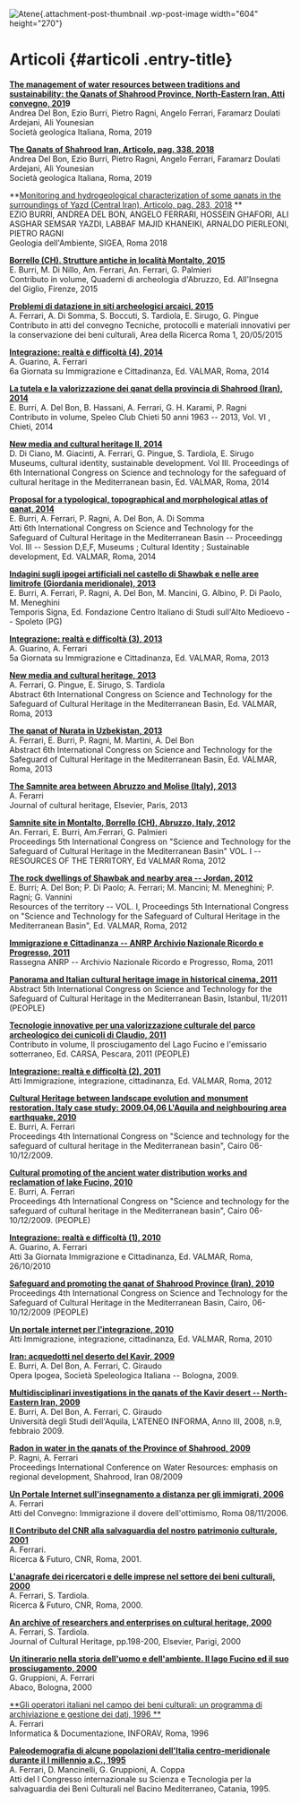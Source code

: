 ![Atene](wp-content/uploads/2018/11/Atene-604x270.jpg){.attachment-post-thumbnail .wp-post-image width="604" height="270"}

Articoli {#articoli .entry-title}
========

**[The management of water resources between traditions and sustainability: the Qanats of Shahrood Province, North-Eastern Iran, Atti convegno, 201](wp-content/uploads/2019/10/ARTICOLO-FlowPath-2019.pdf)9**\
Andrea Del Bon, Ezio Burri, Pietro Ragni, Angelo Ferrari, Faramarz Doulati Ardejani, Ali Younesian\
Società geologica Italiana, Roma, 2019

**T[he Qanats of Shahrood Iran, Articolo, pag. 338, 2018](http://www.sigeaweb.it/documenti/gda-supplemento-4-2018.pdf)**\
Andrea Del Bon, Ezio Burri, Pietro Ragni, Angelo Ferrari, Faramarz Doulati Ardejani, Ali Younesian\
Società geologica Italiana, Roma, 2019

**[Monitoring and hydrogeological characterization of some qanats in the surroundings of Yazd (Central Iran), Articolo, pag. 283, 2018](http://www.sigeaweb.it/documenti/gda-supplemento-4-2018.pdf) **\
EZIO BURRI, ANDREA DEL BON, ANGELO FERRARI, HOSSEIN GHAFORI, ALI ASGHAR SEMSAR YAZDI, LABBAF MAJID KHANEIKI, ARNALDO PIERLEONI, PIETRO RAGNI\
Geologia dell'Ambiente, SIGEA, Roma 2018

[**Borrello (CH). Strutture antiche in località Montalto, 2015**](wp-content/uploads/2018/11/LIBRO-2014-Strutture-antiche-Montalto-Soprintendenza.pdf)\
E. Burri, M. Di Nillo, Am. Ferrari, An. Ferrari, G. Palmieri\
Contributo in volume, Quaderni di archeologia d'Abruzzo, Ed. All'Insegna del Giglio, Firenze, 2015

[**Problemi di datazione in siti archeologici arcaici, 2015**](wp-content/uploads/2018/11/ART-2015-Problemi-di-Datazione1.pdf)\
A. Ferrari, A. Di Somma, S. Boccuti, S. Tardiola, E. Sirugo, G. Pingue\
Contributo in atti del convegno Tecniche, protocolli e materiali innovativi per la conservazione dei beni culturali, Area della Ricerca Roma 1, 20/05/2015

[**Integrazione: realtà e difficoltà (4), 2014**](wp-content/uploads/2018/11/ART-2014-Integrazione-4.pdf)\
A. Guarino, A. Ferrari\
6a Giornata su Immigrazione e Cittadinanza, Ed. VALMAR, Roma, 2014

[**La tutela e la valorizzazione dei qanat della provincia di Shahrood (Iran), 2014**](wp-content/uploads/2018/11/ART-2014-Tutela-Qanat-Speleoclub-Chieti.pdf)\
E. Burri, A. Del Bon, B. Hassani, A. Ferrari, G. H. Karami, P. Ragni\
Contributo in volume, Speleo Club Chieti 50 anni 1963 -- 2013, Vol. VI , Chieti, 2014

[**New media and cultural heritage II, 2014**](wp-content/uploads/2018/11/ART-2014-New-Media-and-Cultural-Heritage-ATTI-Atene.pdf)\
D. Di Ciano, M. Giacinti, A. Ferrari, G. Pingue, S. Tardiola, E. Sirugo\
Museums, cultural identity, sustainable development. Vol III. Proceedings of 6th International Congress on Science and technology for the safeguard of cultural heritage in the Mediterranean basin, Ed. VALMAR, Roma, 2014

[**Proposal for a typological, topographical and morphological atlas of qanat, 2014**](wp-content/uploads/2018/11/ART-2014-Proposal-for-typological-Atlas-Atene-2013.pdf)\
E. Burri, A. Ferrari, P. Ragni, A. Del Bon, A. Di Somma\
Atti 6th International Congress on Science and Technology for the Safeguard of Cultural Heritage in the Mediterranean Basin -- Proceedingg Vol. III -- Session D,E,F, Museums ; Cultural Identity ; Sustainable development, Ed. VALMAR, Roma, 2014

[**Indagini sugli ipogei artificiali nel castello di Shawbak e nelle aree limitrofe (Giordania meridionale), 2013**](wp-content/uploads/2018/11/ART-2013-Indagini-Ipogei-Showbak-Temporis-Signa.html)\
E. Burri, A. Ferrari, P. Ragni, A. Del Bon, M. Mancini, G. Albino, P. Di Paolo, M. Meneghini\
Temporis Signa, Ed. Fondazione Centro Italiano di Studi sull'Alto Medioevo -- Spoleto (PG)

[**Integrazione: realtà e difficoltà (3), 2013**](wp-content/uploads/2018/11/ART-2013-Integrazione-3.pdf)\
A. Guarino, A. Ferrari\
5a Giornata su Immigrazione e Cittadinanza, Ed. VALMAR, Roma, 2013

[**New media and cultural heritage, 2013**](wp-content/uploads/2018/11/ART-2013-New-Media-Atene-2013.pdf)\
A. Ferrari, G. Pingue, E. Sirugo, S. Tardiola\
Abstract 6th International Congress on Science and Technology for the Safeguard of Cultural Heritage in the Mediterranean Basin, Ed. VALMAR, Roma, 2013

[**The qanat of Nurata in Uzbekistan, 2013**](wp-content/uploads/2018/11/ART-2013-Nurata-ENG.pdf)\
A. Ferrari, E. Burri, P. Ragni, M. Martini, A. Del Bon\
Abstract 6th International Congress on Science and Technology for the Safeguard of Cultural Heritage in the Mediterranean Basin, Ed. VALMAR, Roma, 2013

[**The Samnite area between Abruzzo and Molise (Italy), 2013**](wp-content/uploads/2018/11/ART-2013-Samnite-JCH-Elsevier.pdf)\
A. Ferarri\
Journal of cultural heritage, Elsevier, Paris, 2013

[**Samnite site in Montalto, Borrello (CH), Abruzzo, Italy, 2012**](wp-content/uploads/2018/11/ART-2012-Samnite-Site-in-Montalto-Itanbul.pdf)\
An. Ferrari, E. Burri, Am.Ferrari, G. Palmieri\
Proceedings 5th International Congress on "Science and Technology for the Safeguard of Cultural Heritage in the Mediterranean Basin" VOL. I -- RESOURCES OF THE TERRITORY, Ed VALMAR Roma, 2012

[**The rock dwellings of Shawbak and nearby area -- Jordan, 2012**](wp-content/uploads/2018/11/ART-2012-The-Rock-Dwelling-Istanbul-2011.pdf)\
E. Burri; A. Del Bon; P. Di Paolo; A. Ferrari; M. Mancini; M. Meneghini; P. Ragni; G. Vannini\
Resources of the territory -- VOL. I, Proceedings 5th International Congress on "Science and Technology for the Safeguard of Cultural Heritage in the Mediterranean Basin", Ed. VALMAR, Roma, 2012

[**Immigrazione e Cittadinanza -- ANRP Archivio Nazionale Ricordo e Progresso, 2011**](wp-content/uploads/2018/11/ART-2011-ANRP-Immigrazione.pdf)\
Rassegna ANRP -- Archivio Nazionale Ricordo e Progresso, Roma, 2011

[**Panorama and Italian cultural heritage image in historical cinema, 2011**](wp-content/uploads/2018/11/ART-2011-Panorama-and-Italian-Rural-Istanbul-2011.pdf)\
Abstract 5th International Congress on Science and Technology for the Safeguard of Cultural Heritage in the Mediterranean Basin, Istanbul, 11/2011 (PEOPLE)

[**Tecnologie innovative per una valorizzazione culturale del parco archeologico dei cunicoli di Claudio, 2011**](wp-content/uploads/2018/11/LIBRO-2011-Tecnologie-Innovative-Fucino-Capitolo-RID.pdf)\
Contributo in volume, Il prosciugamento del Lago Fucino e l'emissario sotterraneo, Ed. CARSA, Pescara, 2011 (PEOPLE)

[**Integrazione: realtà e difficoltà (2), 2011**](wp-content/uploads/2018/11/ART-2011-Integrazione-2.pdf)\
Atti Immigrazione, integrazione, cittadinanza, Ed. VALMAR, Roma, 2012

[**Cultural Heritage between landscape evolution and monument restoration. Italy case study: 2009,04,06 L'Aquila and neighbouring area earthquake, 2010**](wp-content/uploads/2018/11/ART-2010-Cultural-Heritage-Landscape-Cairo-2009.pdf)\
E. Burri, A. Ferrari\
Proceedings 4th International Congress on "Science and technology for the safeguard of cultural heritage in the Mediterranean basin", Cairo 06-10/12/2009.

[**Cultural promoting of the ancient water distribution works and reclamation of lake Fucino, 2010**](wp-content/uploads/2018/11/ART-2009-Cultural-promotion-Fucino-Cairo.pdf)\
E. Burri, A. Ferrari\
Proceedings 4th International Congress on "Science and technology for the safeguard of cultural heritage in the Mediterranean basin", Cairo 06-10/12/2009. (PEOPLE)

[**Integrazione: realtà e difficoltà (1), 2010**](wp-content/uploads/2018/11/ART-2010-Integrazione-1.pdf)\
A. Guarino, A. Ferrari\
Atti 3a Giornata Immigrazione e Cittadinanza, Ed. VALMAR, Roma, 26/10/2010

[**Safeguard and promoting the qanat of Shahrood Province (Iran), 2010**](wp-content/uploads/2018/11/ART-2010-Safeguard-and-Promoting-Qanat-Cairo.pdf)\
Proceedings 4th International Congress on Science and Technology for the Safeguard of Cultural Heritage in the Mediterranean Basin, Cairo, 06-10/12/2009 (PEOPLE)

[**Un portale internet per l'integrazione, 2010**](wp-content/uploads/2018/11/ART-2010-Portale-Immigrazione.pdf)\
Atti Immigrazione, integrazione, cittadinanza, Ed. VALMAR, Roma, 2010

[**Iran: acquedotti nel deserto del Kavir, 2009**](wp-content/uploads/2018/11/Articolo-Speleologia-GEN-2009.pdf)\
E. Burri, A. Del Bon, A. Ferrari, C. Giraudo\
Opera Ipogea, Società Speleologica Italiana -- Bologna, 2009.

[**Multidisciplinari investigations in the qanats of the Kavir desert -- North-Eastern Iran, 2009**](wp-content/uploads/2018/11/ART-2009-Qanat-Shahrood-Ateneo-Informa.pdf)\
E. Burri, A. Del Bon, A. Ferrari, C. Giraudo\
Università degli Studi dell'Aquila, L'ATENEO INFORMA, Anno III, 2008, n.9, febbraio 2009.

[**Radon in water in the qanats of the Province of Shahrood, 2009**](wp-content/uploads/2018/11/ART-2009-Radon-in-Water-Shahrood.pdf)\
P. Ragni, A. Ferrari\
Proceedings International Conference on Water Resources: emphasis on regional development, Shahrood, Iran 08/2009

[**Un Portale Internet sull'insegnamento a distanza per gli immigrati, 2006**](wp-content/uploads/2018/11/Immigrazione-Ferrari-4.pdf)\
A. Ferrari\
Atti del Convegno: Immigrazione il dovere dell'ottimismo, Roma 08/11/2006.

[**Il Contributo del CNR alla salvaguardia del nostro patrimonio culturale, 2001**](wp-content/uploads/2018/10/Contributo-CNR-2000.pdf)\
A. Ferrari.\
Ricerca & Futuro,  CNR, Roma, 2001.

[**L'anagrafe dei ricercatori e delle imprese nel settore dei beni culturali, 2000**](wp-content/uploads/2018/10/Anagrafe-Articolo-2000.pdf)\
A. Ferrari, S. Tardiola.\
Ricerca & Futuro, CNR, Roma, 2000.

[**An archive of researchers and enterprises on cultural  heritage, 2000**](wp-content/uploads/2018/10/Anagrafe-JCH-ENG.pdf)\
A. Ferrari, S. Tardiola.\
Journal of Cultural Heritage, pp.198-200, Elsevier, Parigi, 2000

[**Un itinerario nella storia dell'uomo e dell'ambiente. Il lago Fucino ed il suo prosciugamento, 2000**](wp-content/uploads/2018/10/Fucino-Abaco.pdf)\
G. Gruppioni, A. Ferrari\
Abaco, Bologna, 2000

[**Gli operatori italiani nel campo dei beni culturali: un programma di archiviazione e gestione dei dati, 1996 **](wp-content/uploads/2018/10/INFORAV.pdf)\
A. Ferrari\
Informatica & Documentazione, INFORAV, Roma, 1996

[**Paleodemografia di alcune popolazioni dell'Italia centro-meridionale durante il I millennio a.C., 1995**](wp-content/uploads/2018/10/Paleodemografia-Articolo-Catania-1995.pdf)\
A. Ferrari, D. Mancinelli, G. Gruppioni, A. Coppa\
Atti del I Congresso internazionale su Scienza e Tecnologia per la salvaguardia dei Beni Culturali nel Bacino Mediterraneo, Catania, 1995.

